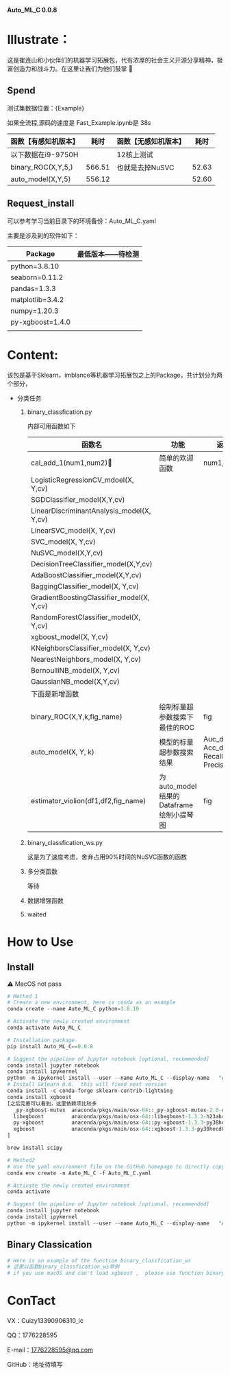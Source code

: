 **Auto_ML_C 0.0.8**

# Illustrate：

​	这是崔连山和小伙伴们的机器学习拓展包，代有浓厚的社会主义开源分享精神，极富创造力和战斗力。在这里让我们为他们鼓掌 :clinking_glasses:

## Spend

测试集数据位置：{Example}

如果全流程,源码的速度是 Fast_Example.ipynb是 38s

| 函数【有感知机版本】 | 耗时   | 函数【无感知机版本】 | 耗时  |
| -------------------- | ------ | -------------------- | ----- |
| 以下数据在i9-9750H   |        | 12核上测试           |       |
| binary_ROC(X,Y,5,)   | 566.51 | 也就是去掉NuSVC      | 52.63 |
| auto_model(X,Y,5)    | 556.12 |                      | 52.60 |

## Request_install

可以参考学习当前目录下的环境备份：Auto_ML_C.yaml

主要是涉及到的软件如下：

| Package          | 最低版本——待检测 |
| ---------------- | ---------------- |
| python=3.8.10    |                  |
| seaborn=0.11.2   |                  |
| pandas=1.3.3     |                  |
| matplotlib=3.4.2 |                  |
| numpy=1.20.3     |                  |
| py-xgboost=1.4.0 |                  |
|                  |                  |



# Content:

​    该包是基于Sklearn，imblance等机器学习拓展包之上的Package，共计划分为两个部分，

- 分类任务

  1. binary_classfication.py

     内部可用函数如下

     | 函数名                                    | 功能                                    | 返回值                                                |
     | ----------------------------------------- | --------------------------------------- | ----------------------------------------------------- |
     | cal_add_1(num1,num2):wave:                | 简单的欢迎函数                          | num1,num2                                             |
     | LogisticRegressionCV_mdoel(X, Y,cv)       |                                         |                                                       |
     | SGDClassifier_model(X,Y,cv)               |                                         |                                                       |
     | LinearDiscriminantAnalysis_model(X, Y,cv) |                                         |                                                       |
     | LinearSVC_model(X, Y,cv)                  |                                         |                                                       |
     | SVC_model(X, Y,cv)                        |                                         |                                                       |
     | NuSVC_model(X,Y,cv)                       |                                         |                                                       |
     | DecisionTreeClassifier_model(X,Y,cv)      |                                         |                                                       |
     | AdaBoostClassifier_model(X,Y,cv)          |                                         |                                                       |
     | BaggingClassifier_model(X, Y,cv)          |                                         |                                                       |
     | GradientBoostingClassifier_model(X, Y,cv) |                                         |                                                       |
     | RandomForestClassifier_model(X, Y,cv)     |                                         |                                                       |
     | xgboost_model(X, Y,cv)                    |                                         |                                                       |
     | KNeighborsClassifier_model(X, Y,cv)       |                                         |                                                       |
     | NearestNeighbors_model(X, Y,cv)           |                                         |                                                       |
     | BernoulliNB_model(X, Y,cv)                |                                         |                                                       |
     | GaussianNB_model(X,Y,cv)                  |                                         |                                                       |
     | 下面是新增函数                            |                                         |                                                       |
     | binary_ROC(X,Y,k,fig_name)                | 绘制标量超参数搜索下最佳的ROC           | fig                                                   |
     | auto_model(X, Y, k)                       | 模型的标量超参数搜索结果                | Auc_data, Acc_data, <br />Recall_data, Precision_data |
     | estimator_violion(df1,df2,fig_name)       | 为auto_model结果的Dataframe绘制小提琴图 | fig                                                   |

     

  2. binary_classfication_ws.py

     这是为了速度考虑，舍弃占用90%时间的NuSVC函数的函数

  3. 多分类函数
     
     等待
     
  4. 数据增强函数
  
  5. waited



# How to Use

## Install

:warning: MacOS not pass 

```python
# Method 1
# Create a new environment, here is conda as an example
conda create --name Auto_ML_C python=3.8.10

# Activate the newly created environment
conda activate Auto_ML_C

# Installation package
pip install Auto_ML_C==0.0.8

# Suggest the pipeline of Jupyter notebook [optional, recommended]
conda install jupyter notebook
conda install ipykernel 
python -m ipykernel install --user --name Auto_ML_C --display-name   "Auto_ML_C"
# Install Sklearn 0.6.  this will fixed next version
conda install -c conda-forge sklearn-contrib-lightning
conda install xgboost
[之后完善可以看到，这里依赖项比较多
  _py-xgboost-mutex  anaconda/pkgs/main/osx-64::_py-xgboost-mutex-2.0-cpu_0
  libxgboost         anaconda/pkgs/main/osx-64::libxgboost-1.3.3-h23ab428_0
  py-xgboost         anaconda/pkgs/main/osx-64::py-xgboost-1.3.3-py38hecd8cb5_0
  xgboost            anaconda/pkgs/main/osx-64::xgboost-1.3.3-py38hecd8cb5_0
]

brew install scipy

# Method2
# Use the yaml environment file on the GitHub homepage to directly copy the current environment
conda env create -n Auto_ML_C -f Auto_ML_C.yaml

# Activate the newly created environment
conda activate 

# Suggest the pipeline of Jupyter notebook [optional, recommended]
conda install jupyter notebook
conda install ipykernel 
python -m ipykernel install --user --name Auto_ML_C --display-name   "Auto_ML_C"
```

## Binary Classication

```python
# Here is an example of the function binary_classfication_ws  
# 这里以函数binary_classfication_ws举例
# if you use macOS and can't load xgboost ,  please use function binary_classfication_ws_for_mac，This function abandons xgboost which is more troublesome for mac

```



# ConTact

VX：Cuizy13390906310_ic

QQ：1776228595

E-mail：1776228595@qq.com

GitHub：地址待填写

